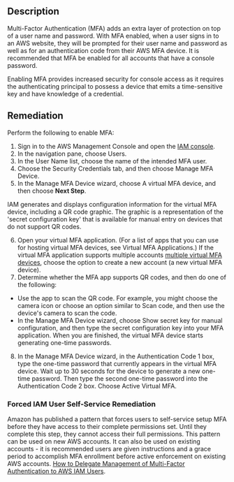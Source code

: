 ## Description

Multi-Factor Authentication (MFA) adds an extra layer of protection on top of a user name and password. With MFA enabled, when a user signs in to an AWS website, they will be prompted for their user name and password as well as for an authentication code from their AWS MFA device. It is recommended that MFA be enabled for all accounts that have a console password.

Enabling MFA provides increased security for console access as it requires the authenticating principal to possess a device that emits a time-sensitive key and have knowledge of a credential.

## Remediation

Perform the following to enable MFA:

1. Sign in to the AWS Management Console and open the [IAM console](https://console.aws.amazon.com/iam/).
2. In the navigation pane, choose Users.
3. In the User Name list, choose the name of the intended MFA user.
4. Choose the Security Credentials tab, and then choose Manage MFA Device.
5. In the Manage MFA Device wizard, choose A virtual MFA device, and then choose **Next Step**.

IAM generates and displays configuration information for the virtual MFA device, including a QR code graphic. The graphic is a representation of the 'secret configuration key' that is available for manual entry on devices that do not support QR codes.

6. Open your virtual MFA application. (For a list of apps that you can use for hosting virtual MFA devices, see Virtual MFA Applications.) If the virtual MFA application supports multiple accounts [multiple virtual MFA devices](https://aws.amazon.com/iam/features/mfa/?audit=2019q1#Virtual_MFA_Applications), choose the option to create a new account (a new virtual MFA device).
7. Determine whether the MFA app supports QR codes, and then do one of the following:
  - Use the app to scan the QR code. For example, you might choose the camera icon or choose an option similar to Scan code, and then use the device's camera to scan the code.
  - In the Manage MFA Device wizard, choose Show secret key for manual configuration, and then type the secret configuration key into your MFA application.
When you are finished, the virtual MFA device starts generating one-time passwords.
8. In the Manage MFA Device wizard, in the Authentication Code 1 box, type the one-time password that currently appears in the virtual MFA device. Wait up to 30 seconds for the device to generate a new one-time password. Then type the second one-time password into the Authentication Code 2 box. Choose Active Virtual MFA.

### Forced IAM User Self-Service Remediation

Amazon has published a pattern that forces users to self-service setup MFA before they have access to their complete permissions set. Until they complete this step, they cannot access their full permissions. This pattern can be used on new AWS accounts. It can also be used on existing accounts - it is recommended users are given instructions and a grace period to accomplish MFA enrollment before active enforcement on existing AWS accounts. [How to Delegate Management of Multi-Factor Authentication to AWS IAM Users](http://blogs.aws.amazon.com/security/post/Tx2SJJYE082KBUK/How-to-Delegate-Management-of-Multi-Factor-Authentication-to-AWS-IAM-Users).
